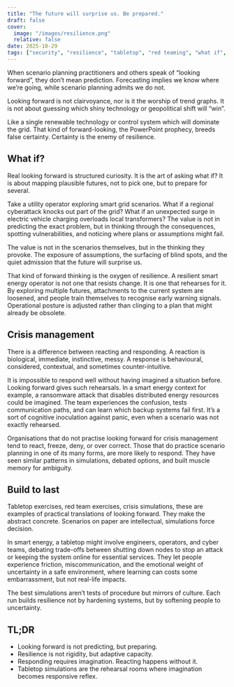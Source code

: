 ```yaml
---
title: "The future will surprise us. Be prepared."
draft: false
cover: 
  image: "/images/resilience.png"
  relative: false 
date: 2025-10-29
tags: ["security", "resilience", "tabletop", "red teaming", "what if", "scenario planning", "looking forward", "organisational development", "build to last", "continuity"]
---
```



When scenario planning practitioners and others speak of “looking forward”, they don’t mean prediction. Forecasting implies we know where we’re going, while scenario planning admits we do not. 

Looking forward is not clairvoyance, nor is it the worship of trend graphs. It is not about guessing which shiny technology or geopolitical shift will “win”. 

Like a single renewable technology or control system which will dominate the grid. That kind of forward-looking, the PowerPoint prophecy, breeds false certainty. Certainty is the enemy of resilience.

## What if?

Real looking forward is structured curiosity. It is the art of asking what if?  It is about mapping plausible futures, not to pick one, but to prepare for several.

Take a utility operator exploring smart grid scenarios. What if a regional cyberattack knocks out part of the grid? What if an unexpected surge in electric vehicle charging overloads local transformers? The value is not in predicting the exact problem, but in thinking through the consequences, spotting vulnerabilities, and noticing where plans or assumptions might fail.

The value is not in the scenarios themselves, but in the thinking they provoke. The exposure of assumptions, the surfacing of blind spots, and the quiet admission that the future will surprise us.

That kind of forward thinking is the oxygen of resilience. A resilient smart energy operator is not one that resists change. It is one that rehearses for it. By exploring multiple futures, attachments to the current system are loosened, and people train themselves to recognise early warning signals. Operational posture is adjusted rather than clinging to a plan that might already be obsolete.

## Crisis management

There is a difference between reacting and responding. A reaction is biological, immediate, instinctive, messy. A response is behavioural, considered, contextual, and sometimes counter-intuitive.

It is impossible to respond well without having imagined a situation before. Looking forward gives such rehearsals. In a smart energy context for example, a ransomware attack that disables distributed energy resources could be imagined. The team experiences the confusion, tests communication paths, and can learn which backup systems fail first. It’s a sort of cognitive inoculation against panic, even when a scenario was not exactly rehearsed.

Organisations that do not practise looking forward for crisis management tend to react, freeze, deny, or over correct. Those that do practice scenario planning in one of its many forms, are more likely to respond. They have seen similar patterns in simulations, debated options, and built muscle memory for ambiguity.

## Build to last

Tabletop exercises, red team exercises, crisis simulations, these are examples of practical translations of looking 
forward. They make the abstract concrete. Scenarios on paper are intellectual, simulations force decision.

In smart energy, a tabletop might involve engineers, operators, and cyber teams, debating trade-offs between 
shutting down nodes to stop an attack or keeping the system online for essential services. They let people 
experience friction, miscommunication, and the emotional weight of uncertainty in a safe environment, where learning 
can costs some embarrassment, but not real-life impacts.

The best simulations aren’t tests of procedure but mirrors of culture. Each run builds resilience not by hardening 
systems, but by softening people to uncertainty.

## TL;DR

* Looking forward is not predicting, but preparing.
* Resilience is not rigidity, but adaptive capacity.
* Responding requires imagination. Reacting happens without it.
* Tabletop simulations are the rehearsal rooms where imagination becomes responsive reflex.
